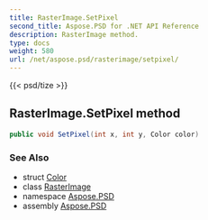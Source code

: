 ```yaml
---
title: RasterImage.SetPixel
second_title: Aspose.PSD for .NET API Reference
description: RasterImage method. 
type: docs
weight: 580
url: /net/aspose.psd/rasterimage/setpixel/
---
```

{{< psd/tize >}}
## RasterImage.SetPixel method

```csharp
public void SetPixel(int x, int y, Color color)
```

### See Also

* struct [Color](../../color/)
* class [RasterImage](../)
* namespace [Aspose.PSD](../../rasterimage/)
* assembly [Aspose.PSD](../../../)


